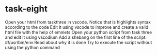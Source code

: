 # task-eight

Open your html from taskthree in vscode. Notice that is highlights syntax according to the code
Edit it using vscode to improve and create a valid html file with the help of emmets
Open your python script from task three and edit it using vscodium
Add a shebang on the first line of the script: #!/usr/bin/env
Read about why it is done
Try to execute the script without using the python command
